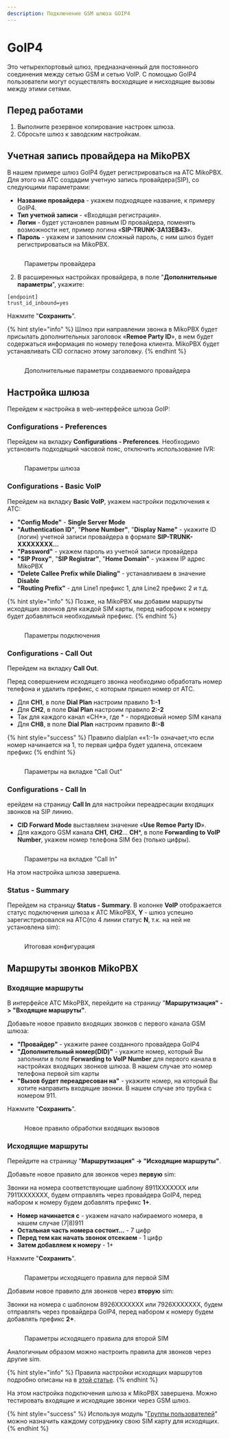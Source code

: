 ```yaml
---
description: Подключение GSM шлюза GOIP4
---
```


# GoIP4

Это четырехпортовый шлюз, предназначенный для постоянного соединения между сетью GSM и сетью VoIP. С помощью GoIP4 пользователи могут осуществлять восходящие и нисходящие вызовы между этими сетями.

## Перед работами <a href="#pered_rabotami" id="pered_rabotami"></a>

1. Выполните резервное копирование настроек шлюза.
2. Сбросьте шлюз к заводским настройкам.

## Учетная запись провайдера на MikoPBX <a href="#uchetnaja_zapis_provajdera_na_mikopbx" id="uchetnaja_zapis_provajdera_na_mikopbx"></a>

В нашем примере шлюз GoIP4 будет регистрироваться на АТС MikoPBX. Для этого на АТС создадим учетную запись провайдера(SIP), со следующими параметрами:

* **Название провайдера** - укажем подходящее название, к примеру GoIP4.
* **Тип учетной записи** - «Входящая регистрация».
* **Логин** - будет установлен равным ID провайдера, поменять возможности нет, пример логина «**SIP-TRUNK-3A13EB43**».
* **Пароль** - укажем и запомним сложный пароль, с ним шлюз будет регистрироваться на MikoPBX.

<figure><img src="../../.gitbook/assets/newProvider (2).png" alt=""><figcaption><p>Параметры провайдера </p></figcaption></figure>

2. В расширенных настройках провайдера, в поле "**Дополнительные параметры**", укажите:

```
[endpoint]
trust_id_inbound=yes
```

Нажмите "**Сохранить**".

{% hint style="info" %}
Шлюз при направлении звонка в MikoPBX будет присылать дополнительных заголовок «**Remoe Party ID**», в нем будет содержаться информация по номеру телефона клиента. MikoPBX будет устанавливать CID согласно этому заголовку.
{% endhint %}

<figure><img src="../../.gitbook/assets/additionalParameters.png" alt=""><figcaption><p>Дополнительные параметры создаваемого провайдера </p></figcaption></figure>

## Настройка шлюза <a href="#nastrojka_shljuza" id="nastrojka_shljuza"></a>

Перейдем к настройка в web-интерфейсе шлюза GoIP:

### Configurations - Preferences <a href="#configurations_-_preferences" id="configurations_-_preferences"></a>

Перейдем на вкладку **Configurations - Preferences**. Необходимо установить подходящий часовой пояс, отключить использование IVR:

<figure><img src="../../.gitbook/assets/image (87).png" alt=""><figcaption><p>Параметры шлюза</p></figcaption></figure>

### Configurations - Basic VoIP <a href="#configurations_-_basic_voip" id="configurations_-_basic_voip"></a>

Перейдем на вкладку **Basic VoIP**, укажем настройки подключения к АТС:

* **"Config Mode"** - **Single Server Mode**
* **"Authentication ID"**, "**Phone Number"**, "**Display Name"** - укажите ID (логин) учетной записи провайдера в формате **SIP-TRUNK-XXXXXXXX…**
* **"Password"** - укажем пароль из учетной записи провайдера
* **"SIP Proxy"**, "**SIP Registrar"**, "**Home Domain"** - укажем IP адрес MikoPBX
* **"Delete Callee Prefix while Dialing"** - устанавливаем в значение **Disable**
* **"Routing Prefix"** - для Line1 префикс 1, для Line2 префикс 2 и т.д.

{% hint style="info" %}
Позже, на MikoPBX мы добавим маршруты исходящих звонков для каждой SIM карты, перед набором к номеру будет добавляться необходимый префикс.
{% endhint %}

<figure><img src="../../.gitbook/assets/image (88).png" alt=""><figcaption><p>Параметры подключения</p></figcaption></figure>

### Configurations - Call Out <a href="#configurations_-_call_out" id="configurations_-_call_out"></a>

Перейдем на вкладку **Call Out**.

Перед совершением исходящего звонка необходимо обработать номер телефона и удалить префикс, с которым пришел номер от АТС.

* Для **CH1**, в поле **Dial Plan** настроим правило **1:-1**
* Для **CH2**, в поле **Dial Plan** настроим правило **2:-2**
* Так для каждого канал «CH\*», где \* - порядковый номер SIM канала
* Для **CH8**, в поле **Dial Plan** настроим правило **8:-8**

{% hint style="success" %}
Правило dialplan ««1:-1» означает,что если номер начинается на 1, то первая цифра будет удалена, отсекаем префикс
{% endhint %}

<figure><img src="../../.gitbook/assets/image (90).png" alt=""><figcaption><p>Параметры на вкладке "Call Out"</p></figcaption></figure>

### Configurations - Call In <a href="#configurations_-_call_in" id="configurations_-_call_in"></a>

ерейдем на страницу **Call In** для настройки переадресации входящих звонков на SIP линию.

* **CID Forward Mode** выставляем значение «**Use Remoe Party ID**».
* Для каждого GSM канала **CH1**, **CH2**… **CH**\*, в поле **Forwarding to VoIP Number**, укажем номер телефона SIM без (только цифры).

<figure><img src="../../.gitbook/assets/image (91).png" alt=""><figcaption><p>Параметры на вкладке "Call In"</p></figcaption></figure>

На этом настройка шлюза завершена.

### Status - Summary <a href="#status_-_summary" id="status_-_summary"></a>

Перейдем на страницу **Status - Summary**. В колонке **VoIP** отображается статус подключения шлюза к АТС MikoPBX, **Y** - шлюз успешно зарегистрировался на АТС(по 4 линии статус **N**, т.к. на ней не установлена sim):

<figure><img src="../../.gitbook/assets/image (92).png" alt=""><figcaption><p>Итоговая конфигурация</p></figcaption></figure>

## Маршруты звонков MikoPBX <a href="#marshruty_zvonkov_mikopbx" id="marshruty_zvonkov_mikopbx"></a>

### Входящие маршруты <a href="#vxodjaschie_marshruty" id="vxodjaschie_marshruty"></a>

В интерфейсе АТС MikoPBX, перейдите на страницу "**Маршрутизация" -> "Входящие маршруты"**.

Добавьте новое правило входящих звонков с первого канала GSM шлюза:

* **"Провайдер"** - укажите ранее созданного провайдера GoIP4
* **"Дополнительный номер(DID)"** - укажите номер, который Вы заполнили в поле **Forwarding to VoIP Number** для первого канала в настройках входящих звонков шлюза. В нашем случае это номер телефона первой sim карты
* **"Вызов будет переадресован на"** - укажите номер, на который Вы хотите направить входящие звонки. В нашем случае это трубка с номером 911.

Нажмите "**Сохранить**".

<figure><img src="../../.gitbook/assets/incomingInMikoPBX.png" alt=""><figcaption><p>Новое правило обработки входящих вызовов</p></figcaption></figure>

### Исходящие маршруты <a href="#isxodjaschie_marshruty" id="isxodjaschie_marshruty"></a>

Перейдите на страницу "**Маршрутизация" -> "Исходящие маршруты"**.

Добавьте новое правило для звонков через **первую** sim:

Звонки на номера соответствующие шаблону 8911XXXXXXX или 7911XXXXXXX, будем отправлять через провайдера GoIP4, перед набором к номеру будем добавлять префикс **1+**.

* **Номер начинается с** - укажем начало набираемого номера, в нашем случае (7|8)911
* **Остальная часть номера состоит…** - 7 цифр
* **Перед тем как начать звонок отсекаем** - 1 цифр
* **Затем добавляем к номеру** - 1+

Нажмите "**Сохранить**".

<figure><img src="../../.gitbook/assets/firstOutcomingRule.png" alt=""><figcaption><p>Параметры исходящего правила для первой SIM</p></figcaption></figure>

Добавим новое правило для звонков через **вторую** sim:

Звонки на номера с шаблоном 8926XXXXXXX или 7926XXXXXXX, будем отправлять через провайдера GoIP4, перед набором к номеру будем добавлять префикс **2+**.

<figure><img src="../../.gitbook/assets/secondOutcomingRule.png" alt=""><figcaption><p>Параметры исходящего правила для второй SIM</p></figcaption></figure>

Аналогичным образом можно настроить правила для звонков через другие sim.

{% hint style="info" %}
Правила настройки исходящих маршрутов подробно описаны на в [этой статье](../../manual/routing/outbound-routing.md).
{% endhint %}

На этом настройка подключения шлюза к MikoPBX завершена. Можно тестировать входящие и исходящие звонки через GSM шлюз.

{% hint style="success" %}
Используя модуль "[Группы пользователей](../../modules/miko/module-users-groups.md)" можно назначить каждому сотруднику свою SIM карту для исходящих.
{% endhint %}
